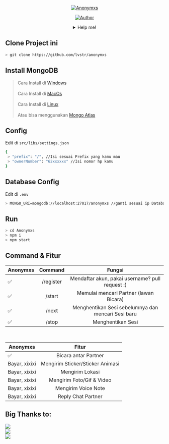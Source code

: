 <p align="center">
<a href="#"><img title="Anonymxs" src="https://img.shields.io/badge/Anonymxs | Anonymous WhatsApp Chat Bot-green?colorA=%23ff0000&colorB=%23017e40&style=for-the-badge"></a>
</p>
<p align="center">
<a href="https://github.com/lvstr"><img title="Author" src="https://img.shields.io/badge/Author-lvstr-blue.svg?style=for-the-badge&logo=github"></a>
</p>

<details align="center">
 <summary>Help me!</summary>

 [Saweria](https://saweria.co/donate/rand)
 
 [Trakteer](https://trakteer.id/lvstr)
</details>

## Clone Project ini
```bash
> git clone https://github.com/lvstr/anonymxs
```
## Install MongoDB
> Cara Install di <a href="https://docs.mongodb.com/manual/tutorial/install-mongodb-on-windows/">Windows</a><br/><br/>
> Cara Install di <a href="https://docs.mongodb.com/manual/tutorial/install-mongodb-on-os-x/">MacOs</a><br/><br/>
> Cara Install di <a href="https://docs.mongodb.com/manual/administration/install-on-linux/">Linux</a></br><br/>
Atau bisa menggunakan <a href="https://www.mongodb.com/cloud/atlas/efficiency?utm_source=google&utm_campaign=gs_apac_indonesia_search_core_brand_atlas_desktop&utm_term=mongo%20atlas&utm_medium=cpc_paid_search&utm_ad=e&utm_ad_campaign_id=12212624350&gclid=Cj0KCQiAj9iBBhCJARIsAE9qRtAQJcOiNr05S5hAZuJL01Q7ZMEmPdEJwm7hk4-y9hrfy0N5VQfvOCgaAtsXEALw_wcB">Mongo Atlas</a>

## Config
Edit di `src/libs/settings.json`
```bash
{
 > "prefix": "/", //Isi sesuai Prefix yang kamu mau
 > "ownerNumber": "62xxxxxx" //Isi nomor hp kamu
}
```
## Database Config
Edit di `.env`
```bash
> MONGO_URI=mongodb://localhost:27017/anonymxs //ganti sesuai ip Database, jika menggunakan localhost bisa skip
```

## Run
```bash
> cd Anonymxs
> npm i
> npm start
```

## Command & Fitur
| Anonymxs |  Command  |                       Fungsi                       |
|----------|:---------:|:--------------------------------------------------:|
|     ✅    | /register |   Mendaftar akun, pakai username? pull request :)  |
|     ✅    |   /start  |       Memulai mencari Partner (lawan Bicara)       |
|     ✅    |   /next   | Menghentikan Sesi sebelumnya dan mencari Sesi baru |
|     ✅    |   /stop   |                  Menghentikan Sesi                 |
<br>

| Anonymxs      |               Fitur              |
|---------------|:--------------------------------:|
|       ✅       |       Bicara antar Partner       |
| Bayar, xixixi | Mengirim Sticker/Sticker Animasi |
| Bayar, xixixi |          Mengirim Lokasi         |
| Bayar, xixixi |     Mengirim Foto/Gif & Video    |
| Bayar, xixixi |        Mengirim Voice Note       |
| Bayar, xixixi |         Reply Chat Partner       |

## Big Thanks to:
<a href="https://github.com/sProDev"><img src="https://img.shields.io/badge/Suluh%20Sulistiawan-For%20making%20the%20Flowchart-blue"></a><br/>
<a href="https://github.com/MhankBarBar"><img src="https://img.shields.io/badge/MhankBarBar-For%20making%20the%20Baileys%20Bot%20base%20xd-blue"></a><br/>
<a href="https://github.com/adiwajshing"><img src="https://img.shields.io/badge/adiwajshing-For%20Baileys%20Library-blue"></a>
